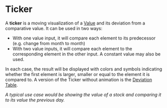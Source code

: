# Ticker

A **ticker** is a moving visualization of a [Value](../concepts/index.md) and its deviation from a comparative value.
It can be used in two ways:
* With one value input, it will compare each element to its predecessor (e.g. change from month to month)
* With two value inputs, it will compare each element to the corresponding element in the other input. A constant value may also be used.

In each case, the result will be displayed with colors and symbols indicating whether the first element is larger, smaller or equal to the element it is compared to.
A version of the Ticker without animation is the [Deviation Table](deviation-table.md).

*A typical use case would be showing the value of a stock and comparing it to its value the previous day.*
